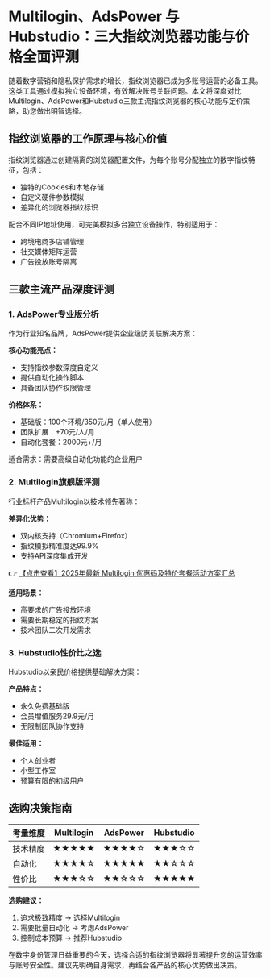 # Multilogin、AdsPower 与 Hubstudio：三大指纹浏览器功能与价格全面评测

随着数字营销和隐私保护需求的增长，指纹浏览器已成为多账号运营的必备工具。这类工具通过模拟独立设备环境，有效解决账号关联问题。本文将深度对比Multilogin、AdsPower和Hubstudio三款主流指纹浏览器的核心功能与定价策略，助您做出明智选择。

## 指纹浏览器的工作原理与核心价值

指纹浏览器通过创建隔离的浏览器配置文件，为每个账号分配独立的数字指纹特征，包括：

- 独特的Cookies和本地存储
- 自定义硬件参数模拟
- 差异化的浏览器指纹标识

配合不同IP地址使用，可完美模拟多台独立设备操作，特别适用于：
- 跨境电商多店铺管理
- 社交媒体矩阵运营
- 广告投放账号隔离

## 三款主流产品深度评测

### 1. AdsPower专业版分析

作为行业知名品牌，AdsPower提供企业级防关联解决方案：

**核心功能亮点：**
- 支持指纹参数深度自定义
- 提供自动化操作脚本
- 具备团队协作权限管理

**价格体系：**
- 基础版：100个环境/350元/月（单人使用）
- 团队扩展：+70元/人/月
- 自动化套餐：2000元+/月

适合需求：需要高级自动化功能的企业用户

### 2. Multilogin旗舰版评测

行业标杆产品Multilogin以技术领先著称：

**差异化优势：**
- 双内核支持（Chromium+Firefox）
- 指纹模拟精准度达99.9%
- 支持API深度集成开发

👉 [【点击查看】2025年最新 Multilogin 优惠码及特价套餐活动方案汇总](https://bit.ly/multIlogin)

**适用场景：**
- 高要求的广告投放环境
- 需要长期稳定的指纹方案
- 技术团队二次开发需求

### 3. Hubstudio性价比之选

Hubstudio以亲民价格提供基础解决方案：

**产品特点：**
- 永久免费基础版
- 会员增值服务29.9元/月
- 无限制团队协作支持

**最佳适用：**
- 个人创业者
- 小型工作室
- 预算有限的初级用户

## 选购决策指南

| 考量维度 | Multilogin | AdsPower | Hubstudio |
|---------|-----------|----------|----------|
| 技术精度 | ★★★★★ | ★★★★☆ | ★★★☆☆ |
| 自动化 | ★★★★☆ | ★★★★★ | ★★☆☆☆ |
| 性价比 | ★★★☆☆ | ★★☆☆☆ | ★★★★★ |

**选购建议：**
1. 追求极致精度 → 选择Multilogin
2. 需要批量自动化 → 考虑AdsPower
3. 控制成本预算 → 推荐Hubstudio

在数字身份管理日益重要的今天，选择合适的指纹浏览器将显著提升您的运营效率与账号安全性。建议先明确自身需求，再结合各产品的核心优势做出决策。